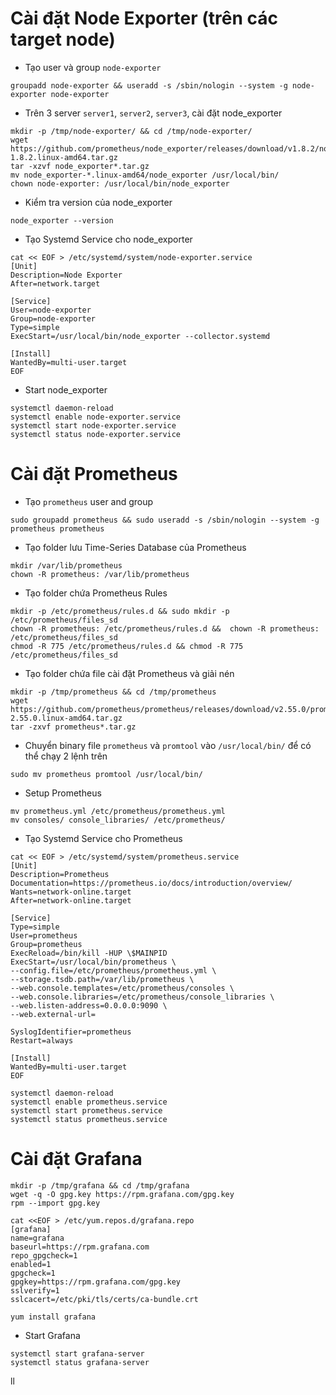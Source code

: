 # Cài đặt Node Exporter (trên các target node)
- Tạo user và group `node-exporter`
```
groupadd node-exporter && useradd -s /sbin/nologin --system -g node-exporter node-exporter
```

- Trên 3 server `server1`, `server2`, `server3`, cài đặt node_exporter
```
mkdir -p /tmp/node-exporter/ && cd /tmp/node-exporter/
wget https://github.com/prometheus/node_exporter/releases/download/v1.8.2/node_exporter-1.8.2.linux-amd64.tar.gz
tar -xzvf node_exporter*.tar.gz
mv node_exporter-*.linux-amd64/node_exporter /usr/local/bin/
chown node-exporter: /usr/local/bin/node_exporter
```

- Kiểm tra version của node_exporter
```
node_exporter --version
```

- Tạo Systemd Service cho node_exporter 
```
cat << EOF > /etc/systemd/system/node-exporter.service
[Unit]
Description=Node Exporter
After=network.target

[Service]
User=node-exporter
Group=node-exporter
Type=simple
ExecStart=/usr/local/bin/node_exporter --collector.systemd

[Install]
WantedBy=multi-user.target
EOF
```

- Start node_exporter
```
systemctl daemon-reload
systemctl enable node-exporter.service
systemctl start node-exporter.service
systemctl status node-exporter.service
```

# Cài đặt Prometheus
- Tạo `prometheus` user and group
```
sudo groupadd prometheus && sudo useradd -s /sbin/nologin --system -g prometheus prometheus
```

- Tạo folder lưu Time-Series Database của Prometheus
```
mkdir /var/lib/prometheus
chown -R prometheus: /var/lib/prometheus
```

- Tạo folder chứa Prometheus Rules
```
mkdir -p /etc/prometheus/rules.d && sudo mkdir -p /etc/prometheus/files_sd
chown -R prometheus: /etc/prometheus/rules.d &&  chown -R prometheus: /etc/prometheus/files_sd
chmod -R 775 /etc/prometheus/rules.d && chmod -R 775 /etc/prometheus/files_sd
```

- Tạo folder chứa file cài đặt Prometheus và giải nén
```
mkdir -p /tmp/prometheus && cd /tmp/prometheus
wget https://github.com/prometheus/prometheus/releases/download/v2.55.0/prometheus-2.55.0.linux-amd64.tar.gz
tar -zxvf prometheus*.tar.gz
```

- Chuyển binary file `prometheus` và `promtool` vào `/usr/local/bin/` để có thể chạy 2 lệnh trên
```
sudo mv prometheus promtool /usr/local/bin/
```

- Setup Prometheus 
```
mv prometheus.yml /etc/prometheus/prometheus.yml
mv consoles/ console_libraries/ /etc/prometheus/
```

- Tạo Systemd Service cho Prometheus
```
cat << EOF > /etc/systemd/system/prometheus.service
[Unit]
Description=Prometheus
Documentation=https://prometheus.io/docs/introduction/overview/
Wants=network-online.target
After=network-online.target

[Service]
Type=simple
User=prometheus
Group=prometheus
ExecReload=/bin/kill -HUP \$MAINPID
ExecStart=/usr/local/bin/prometheus \
--config.file=/etc/prometheus/prometheus.yml \
--storage.tsdb.path=/var/lib/prometheus \
--web.console.templates=/etc/prometheus/consoles \
--web.console.libraries=/etc/prometheus/console_libraries \
--web.listen-address=0.0.0.0:9090 \
--web.external-url=

SyslogIdentifier=prometheus
Restart=always

[Install]
WantedBy=multi-user.target
EOF
```


```
systemctl daemon-reload
systemctl enable prometheus.service
systemctl start prometheus.service
systemctl status prometheus.service
```

# Cài đặt Grafana

```
mkdir -p /tmp/grafana && cd /tmp/grafana
wget -q -O gpg.key https://rpm.grafana.com/gpg.key
rpm --import gpg.key

cat <<EOF > /etc/yum.repos.d/grafana.repo
[grafana]
name=grafana
baseurl=https://rpm.grafana.com
repo_gpgcheck=1
enabled=1
gpgcheck=1
gpgkey=https://rpm.grafana.com/gpg.key
sslverify=1
sslcacert=/etc/pki/tls/certs/ca-bundle.crt

yum install grafana
```

- Start Grafana
```
systemctl start grafana-server
systemctl status grafana-server
```

ll

